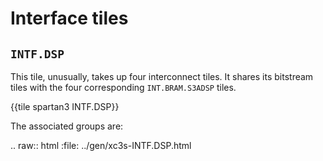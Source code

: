 # Interface tiles


## `INTF.DSP`

This tile, unusually, takes up four interconnect tiles. It shares its bitstream tiles with the four corresponding `INT.BRAM.S3ADSP` tiles.

{{tile spartan3 INTF.DSP}}

The associated groups are:

.. raw:: html
   :file: ../gen/xc3s-INTF.DSP.html
